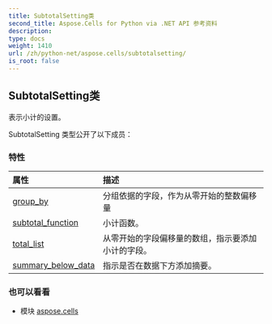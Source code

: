 ```yaml
---
title: SubtotalSetting类
second_title: Aspose.Cells for Python via .NET API 参考资料
description:
type: docs
weight: 1410
url: /zh/python-net/aspose.cells/subtotalsetting/
is_root: false
---
```

## SubtotalSetting类
表示小计的设置。



SubtotalSetting 类型公开了以下成员：

### 特性
|属性|描述|
| :- | :- |
| [group_by](/cells/zh/python-net/aspose.cells/subtotalsetting/group_by) |分组依据的字段，作为从零开始的整数偏移量|
| [subtotal_function](/cells/zh/python-net/aspose.cells/subtotalsetting/subtotal_function) |小计函数。|
| [total_list](/cells/zh/python-net/aspose.cells/subtotalsetting/total_list) |从零开始的字段偏移量的数组，指示要添加小计的字段。|
| [summary_below_data](/cells/zh/python-net/aspose.cells/subtotalsetting/summary_below_data) |指示是否在数据下方添加摘要。|



### 也可以看看
* 模块 [aspose.cells](..)
